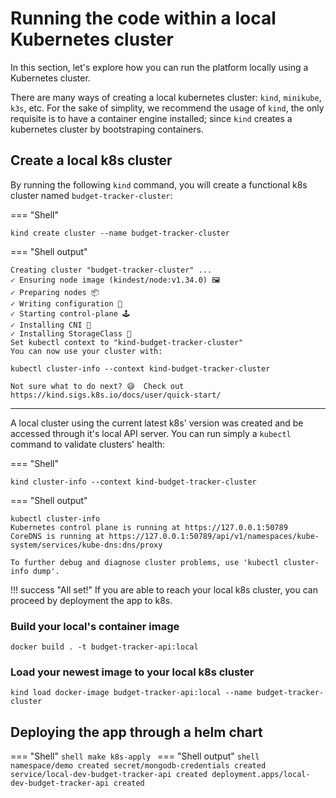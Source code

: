 # Running the code within a local Kubernetes cluster

In this section, let's explore how you can run the platform locally using a Kubernetes cluster.

There are many ways of creating a local kubernetes cluster: `kind`, `minikube`, `k3s`, etc. For the sake of simplity, we recommend the usage of `kind`, the only requisite is to have a container engine installed; since `kind` creates a kubernetes cluster by bootstraping containers.

## Create a local k8s cluster

By running the following `kind` command, you will create a functional k8s cluster named `budget-tracker-cluster`:

=== "Shell"
  ```shell
  kind create cluster --name budget-tracker-cluster
  ```
=== "Shell output"
  ```shell
  Creating cluster "budget-tracker-cluster" ...
  ✓ Ensuring node image (kindest/node:v1.34.0) 🖼
  ✓ Preparing nodes 📦
  ✓ Writing configuration 📜
  ✓ Starting control-plane 🕹️
  ✓ Installing CNI 🔌
  ✓ Installing StorageClass 💾
  Set kubectl context to "kind-budget-tracker-cluster"
  You can now use your cluster with:

  kubectl cluster-info --context kind-budget-tracker-cluster

  Not sure what to do next? 😅  Check out https://kind.sigs.k8s.io/docs/user/quick-start/
  ```

---

A local cluster using the current latest k8s' version was created and be accessed through it's local API server. You can run simply a `kubectl` command to validate clusters' health:


=== "Shell"
  ```shell
  kind cluster-info --context kind-budget-tracker-cluster
  ```
=== "Shell output"
  ```shell
  kubectl cluster-info
  Kubernetes control plane is running at https://127.0.0.1:50789
  CoreDNS is running at https://127.0.0.1:50789/api/v1/namespaces/kube-system/services/kube-dns:dns/proxy

  To further debug and diagnose cluster problems, use 'kubectl cluster-info dump'.
  ```

!!! success "All set!"
    If you are able to reach your local k8s cluster, you can proceed by deployment the app to k8s.

### Build your local's container image

```shell
docker build . -t budget-tracker-api:local
```

### Load your newest image to your local k8s cluster

```shell
kind load docker-image budget-tracker-api:local --name budget-tracker-cluster
```

## Deploying the app through a helm chart

=== "Shell"
    ```shell
    make k8s-apply
    ```
=== "Shell output"
    ```shell
    namespace/demo created
    secret/mongodb-credentials created
    service/local-dev-budget-tracker-api created
    deployment.apps/local-dev-budget-tracker-api created
    ```

<script src="https://giscus.app/client.js"
        data-repo="vsantos/budget-tracker-api-v2-discussions"
        data-repo-id="R_kgDOQApX1g"
        data-category="General"
        data-category-id="DIC_kwDOQApX1s4CwhAe"
        data-mapping="pathname"
        data-strict="0"
        data-reactions-enabled="1"
        data-emit-metadata="0"
        data-input-position="top"
        data-theme="catppuccin_frappe"
        data-lang="en"
        crossorigin="anonymous"
        async>
</script>